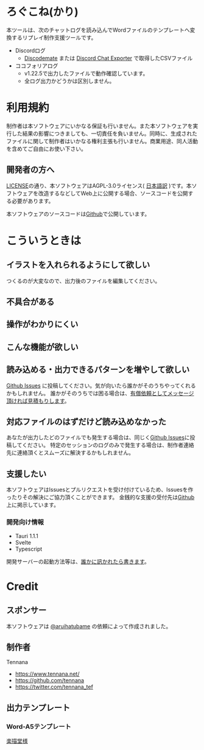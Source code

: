 # ろぐこね(かり)
本ツールは、次のチャットログを読み込んでWordファイルのテンプレートへ変換するリプレイ制作支援ツールです。

- Discordログ
	- [Discodemate](https://chrome.google.com/webstore/detail/discord/ofjlibelpafmdhigfgggickpejfomamk) または [Discord Chat Exporter](https://github.com/Tyrrrz/DiscordChatExporter) で取得したCSVファイル
- ココフォリアログ
	- v1.22.5で出力したファイルで動作確認しています。
	- 全ログ出力かどうかは区別しません。

# 利用規約
制作者は本ソフトウェアにいかなる保証も行いません。また本ソフトウェアを実行した結果の影響につきましても、一切責任を負いません。同時に、生成されたファイルに関して制作者はいかなる権利主張も行いません。商業用途、同人活動を含めてご自由にお使い下さい。

## 開発者の方へ
[LICENSE](https://github.com/tennana/trpg-logcone/blob/master/LICENSE)の通り、本ソフトウェアはAGPL-3.0ライセンス( [日本語訳](https://licenses.opensource.jp/AGPL-3.0/AGPL-3.0.html) )です。本ソフトウェアを改造するなどしてWeb上に公開する場合、ソースコードを公開する必要があります。

本ソフトウェアのソースコードは[Github](https://github.com/tennana/trpg-logcone)で公開しています。

# こういうときは
## イラストを入れられるようにして欲しい
つくるのが大変なので、出力後のファイルを編集してください。

## 不具合がある
## 操作がわかりにくい
## こんな機能が欲しい
## 読み込める・出力できるパターンを増やして欲しい
[Github Issues](https://github.com/tennana/trpg-logcone/issues) に投稿してください。気が向いたら誰かがそのうちやってくれるかもしれません。
誰かがそのうちでは困る場合は、[有償依頼としてメッセージ頂ければ見積もりします](https://tsunagu.cloud/users/tennana_tef)。

## 対応ファイルのはずだけど読み込めなかった
あなたが出力したどのファイルでも発生する場合は、同じく[Github Issues](https://github.com/tennana/trpg-logcone/issues)に投稿してください。
特定のセッションのログのみで発生する場合は、制作者連絡先に連絡頂くとスムーズに解決するかもしれません。

## 支援したい
本ソフトウェアはIssuesとプルリクエストを受け付けているため、Issuesを作ったりその解決にご協力頂くことができます。
金銭的な支援の受付先は[Github](https://github.com/tennana/trpg-logcone)上に掲示しています。

### 開発向け情報
- Tauri 1.1.1
- Svelte
- Typescript

開発サーバーの起動方法等は、[誰かに訊かれたら書きます](http://scp-jp.wikidot.com/scp-j)。

# Credit
## スポンサー
本ソフトウェアは [@aruihatubame](https://twitter.com/aruihatubame) の依頼によって作成されました。

## 制作者
Tennana

- https://www.tennana.net/
- https://github.com/tennana
- https://twitter.com/tennana_tef

## 出力テンプレート
### Word-A5テンプレート
[楽描堂様](http://nameless.2box.jp/rakugakidou/index.html)
